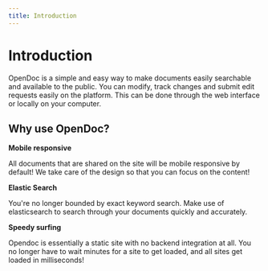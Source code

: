 ```yaml
---
title: Introduction
---
```


# Introduction
OpenDoc is a simple and easy way to make documents easily searchable and available to the public. You can modify, track changes and submit edit requests easily on the platform. This can be done through the web interface or locally on your computer.

## Why use OpenDoc?

**Mobile responsive**

All documents that are shared on the site will be mobile responsive by default! We take care of the design so that you can focus on the content!

**Elastic Search**

You're no longer bounded by exact keyword search. Make use of elasticsearch to search through your documents quickly and accurately.

**Speedy surfing**

Opendoc is essentially a static site with no backend integration at all. You no longer have to wait minutes for a site to get loaded, and all sites get loaded in milliseconds!

